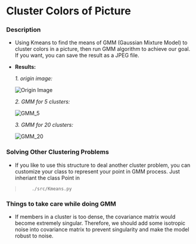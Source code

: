 # Cluster Colors of Picture

### Description
   * Using Kmeans to find the means of GMM (Gaussian Mixture Model)
     to cluster colors in a picture, then run GMM algorithm to achieve
     our goal. If you want, you can save the result as a JPEG file.
     
   * **Results:**
   
     _1. origin image:_ 
     
     ![Origin Image](https://github.com/bobolee1239/cluster_colors_of_pic/blob/master/SamplePics/img.jpg)
     
     _2. GMM for 5 clusters:_
     
     ![GMM_5](https://github.com/bobolee1239/cluster_colors_of_pic/blob/master/SamplePics/GMM_5.jpg)
     
     _3. GMM for 20 clusters:_
     
     ![GMM_20](https://github.com/bobolee1239/cluster_colors_of_pic/blob/master/SamplePics/GMM_20.jpg)
     
### Solving  Other  Clustering  Problems
   * If you like to use this structure to deal another cluster problem, 
     you can customize your class to represent your point in GMM process.
     Just inheriant the class Point in 

>         ./src/Kmeans.py 
     
### Things to take care while doing GMM
   * If members in a cluster is too dense, the covariance matrix would become
     extremely singular. Therefore, we should add some isotropic noise into 
     covariance matrix to prevent singularity and make the model robust to noise.
